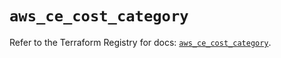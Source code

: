 # `aws_ce_cost_category`

Refer to the Terraform Registry for docs: [`aws_ce_cost_category`](https://registry.terraform.io/providers/hashicorp/aws/6.16.0/docs/resources/ce_cost_category).

